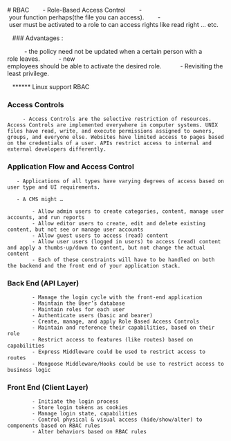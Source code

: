 # RBAC
       - Role-Based Access Control
       - your function perhaps(the file you can access).
       - user must be activated to a role to can access rights like read right ... etc.

   ### Advantages :

          - the policy need not be updated when a certain person with a role leaves.
          - new employees should be able to activate the desired role.
          - Revisiting the least privilege.

   ****** Linux support RBAC



### Access Controls
         - Access Controls are the selective restriction of resources. Access Controls are implemented everywhere in computer systems. UNIX files have read, write, and execute permissions assigned to owners, groups, and everyone else. Websites have limited access to pages based on the credentials of a user. APIs restrict access to internal and external developers differently.


### Application Flow and Access Control
       - Applications of all types have varying degrees of access based on user type and UI requirements.

       - A CMS might …

            - Allow admin users to create categories, content, manage user accounts, and run reports
            - Allow editor users to create, edit and delete existing content, but not see or manage user accounts
            - Allow guest users to access (read) content
            - Allow user users (logged in users) to access (read) content and apply a thumbs-up/down to content, but not change the actual content
            - Each of these constraints will have to be handled on both the backend and the front end of your application stack.

###  Back End (API Layer)

            - Manage the login cycle with the front-end application
            - Maintain the User’s database
            - Maintain roles for each user
            - Authenticate users (basic and bearer)
            - Create, manage, and apply Role Based Access Controls
            - Maintain and reference their capabilities, based on their role
            - Restrict access to features (like routes) based on capabilities
            - Express Middleware could be used to restrict access to routes
            - Mongoose Middleware/Hooks could be use to restrict access to business logic

###  Front End (Client Layer)

            - Initiate the login process
            - Store login tokens as cookies
            - Manage login state, capabilities
            - Control physical & visual access (hide/show/alter) to components based on RBAC rules
            - Alter behaviors based on RBAC rules
